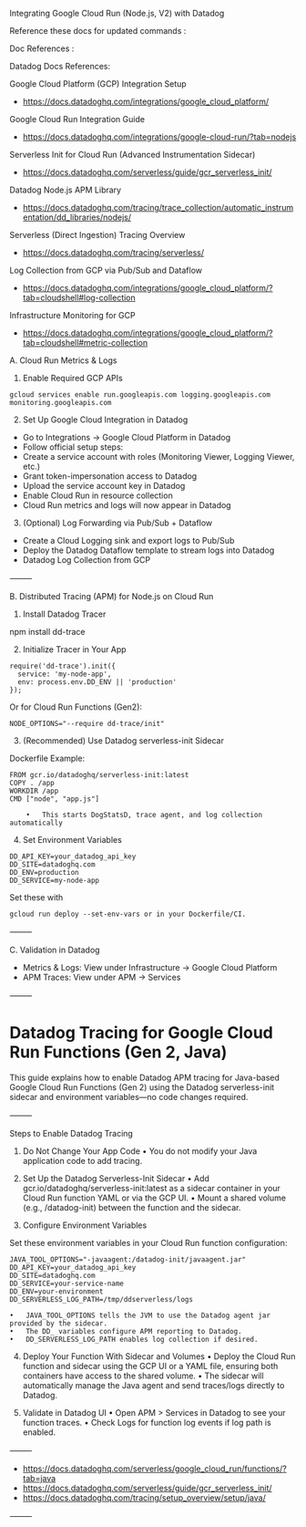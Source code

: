Integrating Google Cloud Run (Node.js, V2) with Datadog

Reference these docs for updated commands :

Doc References :

Datadog Docs References:

Google Cloud Platform (GCP) Integration Setup
- https://docs.datadoghq.com/integrations/google_cloud_platform/

Google Cloud Run Integration Guide
- https://docs.datadoghq.com/integrations/google-cloud-run/?tab=nodejs

Serverless Init for Cloud Run (Advanced Instrumentation Sidecar)
- https://docs.datadoghq.com/serverless/guide/gcr_serverless_init/

Datadog Node.js APM Library
- https://docs.datadoghq.com/tracing/trace_collection/automatic_instrumentation/dd_libraries/nodejs/

Serverless (Direct Ingestion) Tracing Overview
- https://docs.datadoghq.com/tracing/serverless/

Log Collection from GCP via Pub/Sub and Dataflow
- https://docs.datadoghq.com/integrations/google_cloud_platform/?tab=cloudshell#log-collection

Infrastructure Monitoring for GCP
- https://docs.datadoghq.com/integrations/google_cloud_platform/?tab=cloudshell#metric-collection

A. Cloud Run Metrics & Logs

1. Enable Required GCP APIs

```gcloud services enable run.googleapis.com logging.googleapis.com monitoring.googleapis.com```

2. Set Up Google Cloud Integration in Datadog
- Go to Integrations → Google Cloud Platform in Datadog
- Follow official setup steps:
- Create a service account with roles (Monitoring Viewer, Logging Viewer, etc.)
- Grant token-impersonation access to Datadog
- Upload the service account key in Datadog
- Enable Cloud Run in resource collection
- Cloud Run metrics and logs will now appear in Datadog

3. (Optional) Log Forwarding via Pub/Sub + Dataflow
- Create a Cloud Logging sink and export logs to Pub/Sub
- Deploy the Datadog Dataflow template to stream logs into Datadog
- Datadog Log Collection from GCP

⸻

B. Distributed Tracing (APM) for Node.js on Cloud Run

1. Install Datadog Tracer

npm install dd-trace

2. Initialize Tracer in Your App

```// First import in app.js or server.js
require('dd-trace').init({
  service: 'my-node-app',
  env: process.env.DD_ENV || 'production'
});
```
Or for Cloud Run Functions (Gen2):
```
NODE_OPTIONS="--require dd-trace/init"
```
3. (Recommended) Use Datadog serverless-init Sidecar

Dockerfile Example:
```
FROM gcr.io/datadoghq/serverless-init:latest
COPY . /app
WORKDIR /app
CMD ["node", "app.js"]

	•	This starts DogStatsD, trace agent, and log collection automatically
```
4. Set Environment Variables
```
DD_API_KEY=your_datadog_api_key
DD_SITE=datadoghq.com
DD_ENV=production
DD_SERVICE=my-node-app
```
Set these with 
```
gcloud run deploy --set-env-vars or in your Dockerfile/CI.
```
⸻

C. Validation in Datadog
- Metrics & Logs: View under Infrastructure → Google Cloud Platform
- APM Traces: View under APM → Services

<Refer the docs in the start of the document please>

⸻

# Datadog Tracing for Google Cloud Run Functions (Gen 2, Java)

This guide explains how to enable Datadog APM tracing for Java-based Google Cloud Run Functions (Gen 2) using the Datadog serverless-init sidecar and environment variables—no code changes required.

⸻

Steps to Enable Datadog Tracing

1. Do Not Change Your App Code
	•	You do not modify your Java application code to add tracing.

2. Set Up the Datadog Serverless-Init Sidecar
	•	Add gcr.io/datadoghq/serverless-init:latest as a sidecar container in your Cloud Run function YAML or via the GCP UI.
	•	Mount a shared volume (e.g., /datadog-init) between the function and the sidecar.

3. Configure Environment Variables

Set these environment variables in your Cloud Run function configuration:

```
JAVA_TOOL_OPTIONS="-javaagent:/datadog-init/javaagent.jar"
DD_API_KEY=your_datadog_api_key
DD_SITE=datadoghq.com
DD_SERVICE=your-service-name
DD_ENV=your-environment
DD_SERVERLESS_LOG_PATH=/tmp/ddserverless/logs
```

	•	JAVA_TOOL_OPTIONS tells the JVM to use the Datadog agent jar provided by the sidecar.
	•	The DD_ variables configure APM reporting to Datadog.
	•	DD_SERVERLESS_LOG_PATH enables log collection if desired.

4. Deploy Your Function With Sidecar and Volumes
	•	Deploy the Cloud Run function and sidecar using the GCP UI or a YAML file, ensuring both containers have access to the shared volume.
	•	The sidecar will automatically manage the Java agent and send traces/logs directly to Datadog.

5. Validate in Datadog UI
	•	Open APM > Services in Datadog to see your function traces.
	•	Check Logs for function log events if log path is enabled.

⸻

- https://docs.datadoghq.com/serverless/google_cloud_run/functions/?tab=java
- https://docs.datadoghq.com/serverless/guide/gcr_serverless_init/
- https://docs.datadoghq.com/tracing/setup_overview/setup/java/

⸻




